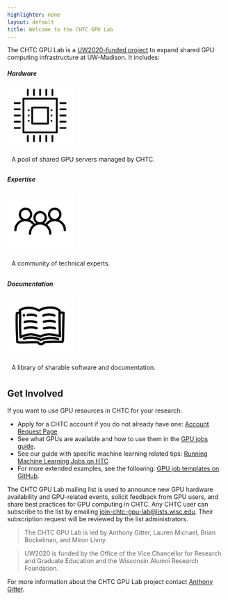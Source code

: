 ```yaml
---
highlighter: none
layout: default
title: Welcome to the CHTC GPU Lab
---
```


The CHTC GPU Lab is a [UW2020-funded project][uw2020] to expand shared GPU 
computing infrastructure at UW-Madison.  It includes:

 <link rel = "stylesheet"
   type = "text/css"
   href = "bootstrap.css" />

<div class="card-deck">
	<div class="card border-secondary h-100" >    
		 <h5 class="card-title text-center">Hardware</h5>
		 <img alt="Card image cap" class="card-img-top img-responsive" src="guide-icons/noun_gpu_2528527.png" style="margin-left: auto;margin-right: auto;width: 30%;"/>
		<p style="padding:10px">A pool of shared GPU servers managed by CHTC.</p>
	</div>
	<div class="card border-secondary h-100" >    
		 <h5 class="card-title text-center">Expertise</h5>
		 <img alt="Card image cap" class="card-img-top img-responsive" src="guide-icons/noun_people_1188645.png" style="margin-left: auto;margin-right: auto;width: 30%;"/>
		<p style="padding:10px">A community of technical experts.</p>
	</div>
	<div class="card border-secondary h-100" >    
		 <h5 class="card-title text-center">Documentation</h5>
		 <img alt="Card image cap" class="card-img-top img-responsive" src="guide-icons/noun_open book_1179297.png" style="margin-left: auto;margin-right: auto;width: 30%;"/>
		<p style="padding:10px">A library of sharable software and documentation.</p>
	</div>
</div>

## Get Involved

If you want to use GPU resources in CHTC for your research: 

- Apply for a CHTC account if you do not already have one: [Account Request Page][account]
- See what GPUs are available and how to use them in the [GPU jobs guide][gpu-jobs].
- See our guide with specific machine learning related tips: [Running Machine Learning Jobs on HTC][ml-guide]
- For more extended examples, see the following: [GPU job templates on GitHub][gpu-examples].

The CHTC GPU Lab mailing list is used to announce new GPU hardware availability and 
GPU-related events, solicit feedback from GPU users, and share best practices for 
GPU computing in CHTC. Any CHTC user can subscribe to the list by 
emailing [join-chtc-gpu-lab@lists.wisc.edu](mailto:join-chtc-gpu-lab@lists.wisc.edu).
Their subscription request will be reviewed by the list administrators.

> The CHTC GPU Lab is led by Anthony Gitter, Lauren Michael, Brian Bockelman, and Miron Livny.

> UW2020 is funded by the Office of the Vice Chancellor for Research and Graduate 
Education and the Wisconsin Alumni Research Foundation.

For more information about the CHTC GPU Lab project contact [Anthony Gitter][gitter]. 

[account]: form.shtml
[gpu-examples]: https://github.com/CHTC/templates-GPUs
[gpu-jobs]: gpu-jobs.shtml
[gitter]: https://www.biostat.wisc.edu/~gitter/index.html
[ml-guide]: machine-learning-htc.shtml
[uw2020]: https://research.wisc.edu/funding/uw2020/round-5-projects/enabling-graphics-processing-unit-based-data-science/
